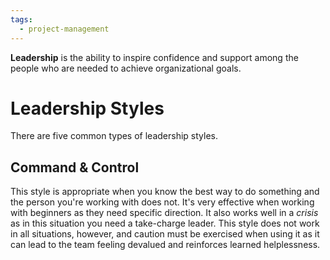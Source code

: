 ```yaml
---
tags:
  - project-management
---
```

**Leadership** is the ability to inspire confidence and support among the people who are needed to achieve organizational goals.

# Leadership Styles
There are five common types of leadership styles.

## Command & Control
This style is appropriate when you know the best way to do something and the person you're working with does not. It's very effective when working with beginners as they need specific direction. It also works well in a *crisis* as in this situation you need a take-charge leader. This style does not work in all situations, however, and caution must be exercised when using it as it can lead to the team feeling devalued and reinforces learned helplessness.